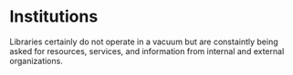 # Institutions
Libraries certainly do not operate in a vacuum but are constaintly being asked for resources, services, and information from internal and external organizations.
